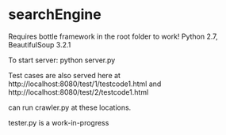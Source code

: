 # searchEngine

Requires bottle framework in the root folder to work!
Python 2.7, BeautifulSoup 3.2.1

To start server:
python server.py

Test cases are also served here at 
http://localhost:8080/test/1/testcode1.html
and
http://localhost:8080/test/2/testcode1.html

can run crawler.py at these locations. 

tester.py is a work-in-progress
